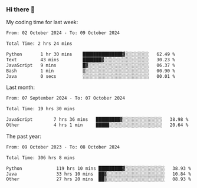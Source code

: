 ### Hi there 👋

My coding time for last week:

<!--START_SECTION:week-->

```txt
From: 02 October 2024 - To: 09 October 2024

Total Time: 2 hrs 24 mins

Python       1 hr 30 mins    ███████████████▓░░░░░░░░░   62.49 %
Text         43 mins         ███████▓░░░░░░░░░░░░░░░░░   30.23 %
JavaScript   9 mins          █▓░░░░░░░░░░░░░░░░░░░░░░░   06.37 %
Bash         1 min           ▒░░░░░░░░░░░░░░░░░░░░░░░░   00.90 %
Java         0 secs          ░░░░░░░░░░░░░░░░░░░░░░░░░   00.01 %
```

<!--END_SECTION:week-->

Last month:

<!--START_SECTION:month-->

```txt
From: 07 September 2024 - To: 07 October 2024

Total Time: 19 hrs 30 mins

JavaScript        7 hrs 36 mins   █████████▓░░░░░░░░░░░░░░░   38.98 %
Other             4 hrs 1 min     █████░░░░░░░░░░░░░░░░░░░░   20.64 %
```

<!--END_SECTION:month-->

The past year:

<!--START_SECTION:year-->

```txt
From: 09 October 2023 - To: 08 October 2024

Total Time: 306 hrs 8 mins

Python             119 hrs 10 mins █████████▓░░░░░░░░░░░░░░░   38.93 %
Java               33 hrs 10 mins  ██▓░░░░░░░░░░░░░░░░░░░░░░   10.84 %
Other              27 hrs 20 mins  ██▒░░░░░░░░░░░░░░░░░░░░░░   08.93 %
```

<!--END_SECTION:year-->
